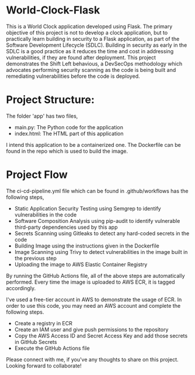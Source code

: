 # World-Clock-Flask

This is a World Clock application developed using Flask. The primary objective of this project is not to develop a clock application, but to practically learn building in security to a Flask application, as part of the Software Development Lifecycle (SDLC). Building in security as early in the SDLC is a good practice as it reduces the time and cost in addressing vulnerabilities, if they are found after deployment. This project demonstrates the Shift Left behavious, a DevSecOps methodology which advocates performing security scanning as the code is being built and remediating vulnerabilities before the code is deployed.

# Project Structure:
The folder 'app' has two files,
- main.py: The Python code for the application
- index.html: The HTML part of this application

I intend this application to be a containerized one. The Dockerfile can be found in the repo which is used to build the image.

# Project Flow
The ci-cd-pipeline.yml file which can be found in .github/workflows has the following steps,
  - Static Application Security Testing using Semgrep to identify vulnerabilities in the code
  - Software Composition Analysis using pip-audit to identify vulnerable third-party dependencies used by this app
  - Secrets Scanning using Gitleaks to detect any hard-coded secrets in the code
  - Building Image using the instructions given in the Dockerfile
  - Image Scanning using Trivy to detect vulnerabilities in the image built in the previous step
  - Uploading the image to AWS Elastic Container Registry

By running the GitHub Actions file, all of the above steps are automatically performed. Every time the image is uploaded to AWS ECR, it is tagged accordingly.

I've used a free-tier account in AWS to demonstrate the usage of ECR. In order to use this code, you may need an AWS account and complete the following steps.

- Create a registry in ECR
- Create an IAM user and give push permissions to the repository
- Copy the AWS Access ID and Secret Access Key and add those secrets in GitHub Secrets
- Execute the GitHub Actions file

Please connect with me, if you've any thoughts to share on this project. Looking forward to collaborate!
